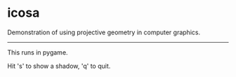 # icosa
Demonstration of using projective geometry in computer graphics.

---

This runs in pygame.

Hit 's' to show a shadow, 'q' to quit.
